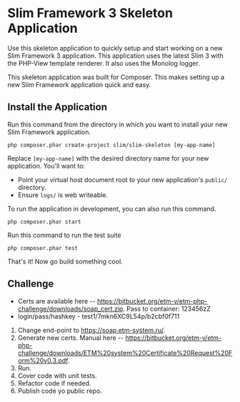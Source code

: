 # Slim Framework 3 Skeleton Application

Use this skeleton application to quickly setup and start working on a new Slim Framework 3 application. This application uses the latest Slim 3 with the PHP-View template renderer. It also uses the Monolog logger.

This skeleton application was built for Composer. This makes setting up a new Slim Framework application quick and easy.

## Install the Application

Run this command from the directory in which you want to install your new Slim Framework application.

    php composer.phar create-project slim/slim-skeleton [my-app-name]

Replace `[my-app-name]` with the desired directory name for your new application. You'll want to:

* Point your virtual host document root to your new application's `public/` directory.
* Ensure `logs/` is web writeable.

To run the application in development, you can also run this command. 

	php composer.phar start

Run this command to run the test suite

	php composer.phar test

That's it! Now go build something cool.

## Challenge

* Certs are available here -- https://bitbucket.org/etm-v/etm-php-challenge/downloads/soap_cert.zip. Pass to container: 123456zZ
* login/pass/hashkey - test1/7mkn6XC9L54p/b2cbf0f711

1. Change end-point to https://soap.etm-system.ru/.
2. Generate new certs. Manual here -- https://bitbucket.org/etm-v/etm-php-challenge/downloads/ETM%20system%20Certificate%20Request%20Form%20v0.3.pdf.
3. Run.
4. Cover code with unit tests.
5. Refactor code if needed.
6. Publish code yo public repo.